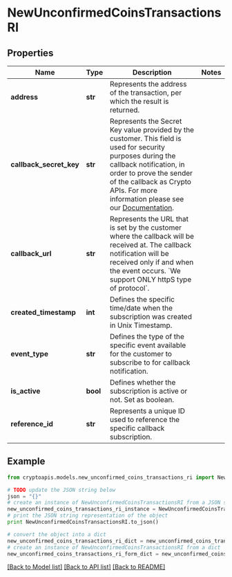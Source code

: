 # NewUnconfirmedCoinsTransactionsRI


## Properties
Name | Type | Description | Notes
------------ | ------------- | ------------- | -------------
**address** | **str** | Represents the address of the transaction, per which the result is returned. | 
**callback_secret_key** | **str** | Represents the Secret Key value provided by the customer. This field is used for security purposes during the callback notification, in order to prove the sender of the callback as Crypto APIs. For more information please see our [Documentation](https://developers.cryptoapis.io/technical-documentation/general-information/callbacks#callback-security). | 
**callback_url** | **str** | Represents the URL that is set by the customer where the callback will be received at. The callback notification will be received only if and when the event occurs. &#x60;We support ONLY httpS type of protocol&#x60;. | 
**created_timestamp** | **int** | Defines the specific time/date when the subscription was created in Unix Timestamp. | 
**event_type** | **str** | Defines the type of the specific event available for the customer to subscribe to for callback notification. | 
**is_active** | **bool** | Defines whether the subscription is active or not. Set as boolean. | 
**reference_id** | **str** | Represents a unique ID used to reference the specific callback subscription. | 

## Example

```python
from cryptoapis.models.new_unconfirmed_coins_transactions_ri import NewUnconfirmedCoinsTransactionsRI

# TODO update the JSON string below
json = "{}"
# create an instance of NewUnconfirmedCoinsTransactionsRI from a JSON string
new_unconfirmed_coins_transactions_ri_instance = NewUnconfirmedCoinsTransactionsRI.from_json(json)
# print the JSON string representation of the object
print NewUnconfirmedCoinsTransactionsRI.to_json()

# convert the object into a dict
new_unconfirmed_coins_transactions_ri_dict = new_unconfirmed_coins_transactions_ri_instance.to_dict()
# create an instance of NewUnconfirmedCoinsTransactionsRI from a dict
new_unconfirmed_coins_transactions_ri_form_dict = new_unconfirmed_coins_transactions_ri.from_dict(new_unconfirmed_coins_transactions_ri_dict)
```
[[Back to Model list]](../README.md#documentation-for-models) [[Back to API list]](../README.md#documentation-for-api-endpoints) [[Back to README]](../README.md)


